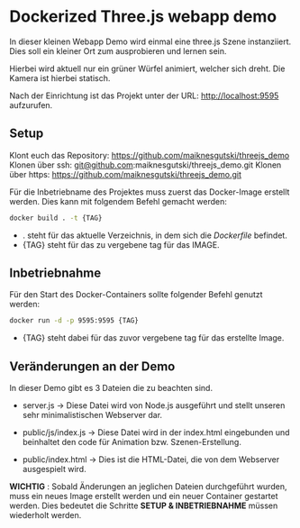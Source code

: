 <!-- @author: Maik Nesgutski -->
# Dockerized Three.js webapp demo

In dieser kleinen Webapp Demo wird einmal eine three.js Szene instanziiert.
Dies soll ein kleiner Ort zum ausprobieren und lernen sein.

Hierbei wird aktuell nur ein grüner Würfel animiert, welcher sich dreht. Die Kamera ist hierbei statisch.

Nach der Einrichtung ist das Projekt unter der URL: <http://localhost:9595> aufzurufen.

## Setup

Klont euch das Repository: <https://github.com/maiknesgutski/threejs_demo>
Klonen über ssh: git@github.com:maiknesgutski/threejs_demo.git
Klonen über https: <https://github.com/maiknesgutski/threejs_demo.git>

Für die Inbetriebname des Projektes muss zuerst das Docker-Image erstellt werden. Dies kann mit folgendem Befehl gemacht werden:

```bash
docker build . -t {TAG}
```

- . steht für das aktuelle Verzeichnis, in dem sich die *Dockerfile* befindet.
- {TAG} steht für das zu vergebene tag für das IMAGE.

## Inbetriebnahme

Für den Start des Docker-Containers sollte folgender Befehl genutzt werden:

```bash
docker run -d -p 9595:9595 {TAG}
```

- {TAG} steht dabei für das zuvor vergebene tag für das erstellte Image.

## Veränderungen an der Demo

In dieser Demo gibt es 3 Dateien die zu beachten sind.

- server.js -> Diese Datei wird von Node.js ausgeführt und stellt unseren sehr minimalistischen Webserver dar.

- public/js/index.js -> Diese Datei wird in der index.html eingebunden und beinhaltet den code für Animation bzw. Szenen-Erstellung.

- public/index.html -> Dies ist die HTML-Datei, die von dem Webserver ausgespielt wird.

**WICHTIG** : Sobald Änderungen an jeglichen Dateien durchgeführt wurden, muss ein neues Image erstellt werden und ein neuer Container gestartet werden. Dies bedeutet die Schritte **SETUP & INBETRIEBNAHME** müssen wiederholt werden.
